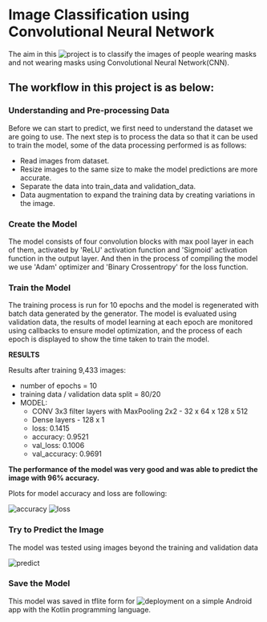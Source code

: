 # Image Classification using Convolutional Neural Network
The aim in this ![project](https://github.com/MuhamadSyarifFakhrezi/FaceMaskDetection/blob/master/image_classification_deployment.ipynb) is to classify the images of people wearing masks and not wearing masks using Convolutional Neural Network(CNN).

## The workflow in this project is as below:
### Understanding and Pre-processing Data
Before we can start to predict, we first need to understand the dataset we are going to use. The next step is to process the data so that it can be used to train the model, some of the data processing performed is as follows:
- Read images from dataset.
- Resize images to the same size to make the model predictions are more accurate.
- Separate the data into train_data and validation_data.
- Data augmentation to expand the training data by creating variations in the image.

### Create the Model
The model consists of four convolution blocks with max pool layer in each of them, activated by 'ReLU' activation function and 'Sigmoid' activation function in the output layer.
And then in the process of compiling the model we use 'Adam' optimizer and 'Binary Crossentropy' for the loss function.

### Train the Model
The training process is run for 10 epochs and the model is regenerated with batch data generated by the generator. The model is evaluated using validation data, the results of model learning at each epoch are monitored using callbacks to ensure model optimization, and the process of each epoch is displayed to show the time taken to train the model.

**RESULTS**

Results after training 9,433 images:
* number of epochs = 10
* training data / validation data split = 80/20
* MODEL:
    - CONV 3x3 filter layers with MaxPooling 2x2 - 32 x 64 x 128 x 512
    - Dense layers - 128 x 1
    - loss: 0.1415
    - accuracy: 0.9521
    - val_loss: 0.1006
    - val_accuracy: 0.9691

**The performance of the model was very good and was able to predict the image with 96% accuracy.**

Plots for model accuracy and loss are following:

![accuracy](https://github.com/user-attachments/assets/39f78b3b-8bdc-498f-9db3-419d47ee2dd4)
![loss](https://github.com/user-attachments/assets/d3a89b0c-2edd-49ea-9d48-cc2b9a293732)

### Try to Predict the Image
The model was tested using images beyond the training and validation data

![predict](https://github.com/user-attachments/assets/35678e9e-b4a0-41c3-a664-23059385d546)

### Save the Model
This model was saved in tflite form for ![deployment](https://github.com/MuhamadSyarifFakhrezi/FaceMaskDetection/tree/master/deploy) on a simple Android app with the Kotlin programming language.
